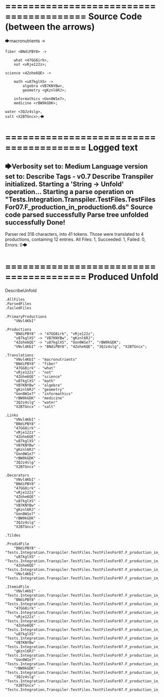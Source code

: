 ========================================
Source Code (between the arrows)
========================================

🡆macronutrients <VNvl4KbI> ->

    fiber <BNdiPBY8> ->

        what <47GG8irk>,
        not <vRje122z>;
	
	science <4Zohe6QE> ->
		
		math <u87kglXS> ->
			algebra <VB7KNYBw>,
			geometry <gKznl6RJ>;
			
		informathics <Uon0W1e7>,
		medicine <rBW9kGDK>;
    
    water <3QJz4slg>,
    salt <X2BTGncx>;🡄

========================================
Logged text
========================================

🡆Verbosity set to: Medium
Language version set to: Describe Tags - v0.7
Describe Transpiler initialized.
Starting a 'String -> Unfold' operation...
Starting a parse operation on "Tests.Integration.Transpiler.TestFiles.TestFilesFor07.F_production_in_production6.ds"
Source code parsed successfully
Parse tree unfolded successfully
Done!
------------------------
Parser red 318 characters, into 41 tokens.
Those were translated to 4 productions, containing 12 entries.
All Files: 1, Succeeded: 1, Failed: 0, Errors: 0🡄

========================================
Produced Unfold
========================================

DescribeUnfold

    .AllFiles
    .ParsedFiles
    .FailedFiles

    .PrimaryProductions
        "VNvl4KbI" 

    .Productions
        "BNdiPBY8" -> "47GG8irk", "vRje122z";
        "u87kglXS" -> "VB7KNYBw", "gKznl6RJ";
        "4Zohe6QE" -> "u87kglXS", "Uon0W1e7", "rBW9kGDK";
        "VNvl4KbI" -> "BNdiPBY8", "4Zohe6QE", "3QJz4slg", "X2BTGncx";

    .Translations
        "VNvl4KbI" - "macronutrients"
        "BNdiPBY8" - "fiber"
        "47GG8irk" - "what"
        "vRje122z" - "not"
        "4Zohe6QE" - "science"
        "u87kglXS" - "math"
        "VB7KNYBw" - "algebra"
        "gKznl6RJ" - "geometry"
        "Uon0W1e7" - "informathics"
        "rBW9kGDK" - "medicine"
        "3QJz4slg" - "water"
        "X2BTGncx" - "salt"

    .Links
        "VNvl4KbI" - 
        "BNdiPBY8" - 
        "47GG8irk" - 
        "vRje122z" - 
        "4Zohe6QE" - 
        "u87kglXS" - 
        "VB7KNYBw" - 
        "gKznl6RJ" - 
        "Uon0W1e7" - 
        "rBW9kGDK" - 
        "3QJz4slg" - 
        "X2BTGncx" - 

    .Decorators
        "VNvl4KbI" - 
        "BNdiPBY8" - 
        "47GG8irk" - 
        "vRje122z" - 
        "4Zohe6QE" - 
        "u87kglXS" - 
        "VB7KNYBw" - 
        "gKznl6RJ" - 
        "Uon0W1e7" - 
        "rBW9kGDK" - 
        "3QJz4slg" - 
        "X2BTGncx" - 

    .Tildes

    .ProdidFile
        "BNdiPBY8" - "Tests.Integration.Transpiler.TestFiles.TestFilesFor07.F_production_in_production6.ds"
        "u87kglXS" - "Tests.Integration.Transpiler.TestFiles.TestFilesFor07.F_production_in_production6.ds"
        "4Zohe6QE" - "Tests.Integration.Transpiler.TestFiles.TestFilesFor07.F_production_in_production6.ds"
        "VNvl4KbI" - "Tests.Integration.Transpiler.TestFiles.TestFilesFor07.F_production_in_production6.ds"

    .ItemidFile
        "VNvl4KbI" - "Tests.Integration.Transpiler.TestFiles.TestFilesFor07.F_production_in_production6.ds"
        "BNdiPBY8" - "Tests.Integration.Transpiler.TestFiles.TestFilesFor07.F_production_in_production6.ds"
        "47GG8irk" - "Tests.Integration.Transpiler.TestFiles.TestFilesFor07.F_production_in_production6.ds"
        "vRje122z" - "Tests.Integration.Transpiler.TestFiles.TestFilesFor07.F_production_in_production6.ds"
        "4Zohe6QE" - "Tests.Integration.Transpiler.TestFiles.TestFilesFor07.F_production_in_production6.ds"
        "u87kglXS" - "Tests.Integration.Transpiler.TestFiles.TestFilesFor07.F_production_in_production6.ds"
        "VB7KNYBw" - "Tests.Integration.Transpiler.TestFiles.TestFilesFor07.F_production_in_production6.ds"
        "gKznl6RJ" - "Tests.Integration.Transpiler.TestFiles.TestFilesFor07.F_production_in_production6.ds"
        "Uon0W1e7" - "Tests.Integration.Transpiler.TestFiles.TestFilesFor07.F_production_in_production6.ds"
        "rBW9kGDK" - "Tests.Integration.Transpiler.TestFiles.TestFilesFor07.F_production_in_production6.ds"
        "3QJz4slg" - "Tests.Integration.Transpiler.TestFiles.TestFilesFor07.F_production_in_production6.ds"
        "X2BTGncx" - "Tests.Integration.Transpiler.TestFiles.TestFilesFor07.F_production_in_production6.ds"


